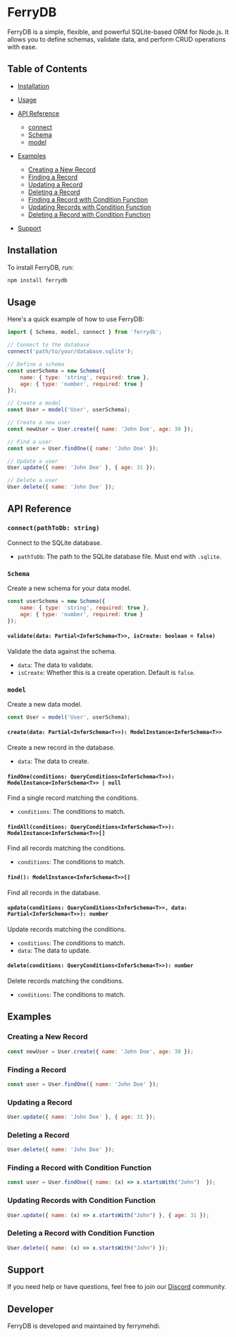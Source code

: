 # FerryDB

FerryDB is a simple, flexible, and powerful SQLite-based ORM for Node.js. It allows you to define schemas, validate data, and perform CRUD operations with ease. 

## Table of Contents

- [Installation](#installation)
- [Usage](#usage)
- [API Reference](#api-reference)
  - [connect](#connect)
  - [Schema](#schema)
  - [model](#model)
- [Examples](#examples)
  - [Creating a New Record](#creating-a-new-record)
  - [Finding a Record](#finding-a-record)
  - [Updating a Record](#updating-a-record)
  - [Deleting a Record](#deleting-a-record)
  - [Finding a Record with Condition Function](#finding-a-record-with-condition-function)
  - [Updating Records with Condition Function](#updating-records-with-condition-function)
  - [Deleting a Record with Condition Function](#deleting-a-record-with-condition-function)
  
- [Support](#support)

## Installation

To install FerryDB, run:

```sh
npm install ferrydb
```

## Usage

Here's a quick example of how to use FerryDB:

```js
import { Schema, model, connect } from 'ferrydb';

// Connect to the database
connect('path/to/your/database.sqlite');

// Define a schema
const userSchema = new Schema({
    name: { type: 'string', required: true },
    age: { type: 'number', required: true }
});

// Create a model
const User = model('User', userSchema);

// Create a new user
const newUser = User.create({ name: 'John Doe', age: 30 });

// Find a user
const user = User.findOne({ name: 'John Doe' });

// Update a user
User.update({ name: 'John Doe' }, { age: 31 });

// Delete a user
User.delete({ name: 'John Doe' });
```

## API Reference

### `connect(pathToDb: string)`

Connect to the SQLite database.

- `pathToDb`: The path to the SQLite database file. Must end with `.sqlite`.

### `Schema`

Create a new schema for your data model.

```js
const userSchema = new Schema({
    name: { type: 'string', required: true },
    age: { type: 'number', required: true }
});
```

#### `validate(data: Partial<InferSchema<T>>, isCreate: boolean = false)`

Validate the data against the schema.

- `data`: The data to validate.
- `isCreate`: Whether this is a create operation. Default is `false`.

### `model`

Create a new data model.

```js
const User = model('User', userSchema);
```

#### `create(data: Partial<InferSchema<T>>): ModelInstance<InferSchema<T>>`

Create a new record in the database.

- `data`: The data to create.

#### `findOne(conditions: QueryConditions<InferSchema<T>>): ModelInstance<InferSchema<T>> | null`

Find a single record matching the conditions.

- `conditions`: The conditions to match.

#### `findAll(conditions: QueryConditions<InferSchema<T>>): ModelInstance<InferSchema<T>>[]`

Find all records matching the conditions.

- `conditions`: The conditions to match.

#### `find(): ModelInstance<InferSchema<T>>[]`

Find all records in the database.

#### `update(conditions: QueryConditions<InferSchema<T>>, data: Partial<InferSchema<T>>): number`

Update records matching the conditions.

- `conditions`: The conditions to match.
- `data`: The data to update.

#### `delete(conditions: QueryConditions<InferSchema<T>>): number`

Delete records matching the conditions.

- `conditions`: The conditions to match.

## Examples

### Creating a New Record

```js
const newUser = User.create({ name: 'John Doe', age: 30 });
```

### Finding a Record

```js
const user = User.findOne({ name: 'John Doe' });
```

### Updating a Record

```js
User.update({ name: 'John Doe' }, { age: 31 });
```

### Deleting a Record

```js
User.delete({ name: 'John Doe' });
```

### Finding a Record with Condition Function

```js
const user = User.findOne({ name: (x) => x.startsWith("John")  });
```

### Updating Records with Condition Function

```js
User.update({ name: (x) => x.startsWith("John") }, { age: 31 });
```

### Deleting a Record with Condition Function

```js
User.delete({ name: (x) => x.startsWith("John") });
```

## Support

If you need help or have questions, feel free to join our [Discord](https://discord.gg/sakora) community.

## Developer

FerryDB is developed and maintained by ferrymehdi.